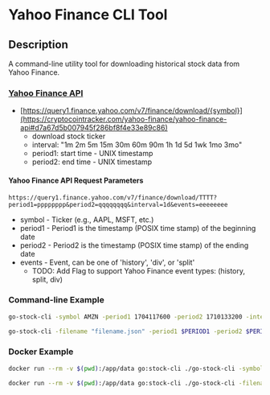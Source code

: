 # Yahoo Finance CLI Tool

## Description 

A command-line utility tool for downloading historical stock data from Yahoo Finance. 

### [Yahoo Finance API](https://cryptocointracker.com/yahoo-finance/yahoo-finance-api)

* [https://query1.finance.yahoo.com/v7/finance/download/{symbol}](https://cryptocointracker.com/yahoo-finance/yahoo-finance-api#d7a67d5b007945f286bf8f4e33e89c86)
  * download stock ticker
  * interval: "1m 2m 5m 15m 30m 60m 90m 1h 1d 5d 1wk 1mo 3mo"
  * period1: start time - UNIX timestamp
  * period2: end time - UNIX timestamp

#### Yahoo Finance API Request Parameters

```
https://query1.finance.yahoo.com/v7/finance/download/TTTT?period1=pppppppp&period2=qqqqqqqq&interval=1d&events=eeeeeeee
```

* symbol - Ticker (e.g., AAPL, MSFT, etc.)
* period1 - Period1 is the timestamp (POSIX time stamp) of the beginning date
* period2 - Period2 is the timestamp (POSIX time stamp) of the ending date
* events - Event, can be one of 'history', 'div', or 'split'
  * TODO: Add Flag to support Yahoo Finance event types: (history, split, div)


### Command-line Example 

```bash
go-stock-cli -symbol AMZN -period1 1704117600 -period2 1710133200 -interval 1d
```

```bash
go-stock-cli -filename "filename.json" -period1 $PERIOD1 -period2 $PERIOD2 -interval $INTERVAL
```


### Docker Example 

```bash
docker run --rm -v $(pwd):/app/data go:stock-cli ./go-stock-cli -symbol $symbol -period1 $PERIOD1 -period2 $PERIOD2 -interval $INTERVAL; 
```

```bash
docker run --rm -v $(pwd):/app/data go:stock-cli ./go-stock-cli -filename "filename.json" -period1 $PERIOD1 -period2 $PERIOD2 -interval $INTERVAL
```
